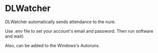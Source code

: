 # DLWatcher
DLWatcher automatically sends attendance to the nure.

Use .env file to set your account's email and password.
Then run software and wait)

Also, can be added to the Windows's Autoruns.
